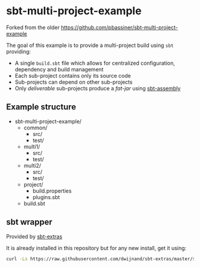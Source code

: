 # sbt-multi-project-example

Forked from the older https://github.com/pbassiner/sbt-multi-project-example

The goal of this example is to provide a multi-project build using `sbt` providing:
* A single `build.sbt` file which allows for centralized configuration, dependency and build management
* Each sub-project contains only its source code
* Sub-projects can depend on other sub-projects
* Only *deliverable* sub-projects produce a *fat-jar* using [sbt-assembly](https://github.com/sbt/sbt-assembly)

## Example structure
* sbt-multi-project-example/
    * common/
        * src/
        * test/
    * multi1/
        * src/
        * test/
    * multi2/
        * src/
        * test/
    * project/
        * build.properties
        * plugins.sbt
    * build.sbt

## sbt wrapper

Provided by [sbt-extras](https://github.com/dwijnand/sbt-extras)

It is already installed in this repository but for any new install, get it using:

```bash
curl -Ls https://raw.githubusercontent.com/dwijnand/sbt-extras/master/sbt > sbt.sh && chmod 0755 sbt.sh
```